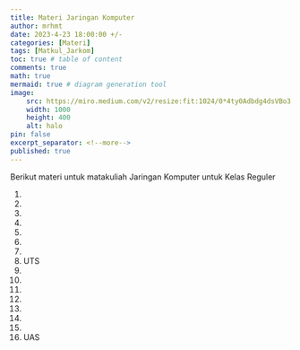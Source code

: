 ```yaml
---
title: Materi Jaringan Komputer
author: mrhmt
date: 2023-4-23 18:00:00 +/-
categories: [Materi]
tags: [Matkul_Jarkom]
toc: true # table of content
comments: true 
math: true
mermaid: true # diagram generation tool
image:
    src: https://miro.medium.com/v2/resize:fit:1024/0*4ty0Adbdg4dsVBo3.png
    width: 1000 
    height: 400
    alt: halo
pin: false
excerpt_separator: <!--more-->
published: true
---
```


Berikut materi untuk matakuliah Jaringan Komputer untuk Kelas Reguler

1.
2.
3.
4.
5.
6.
7.
8. UTS
9.
10.
11.
12.
13.
14.
15.
16. UAS